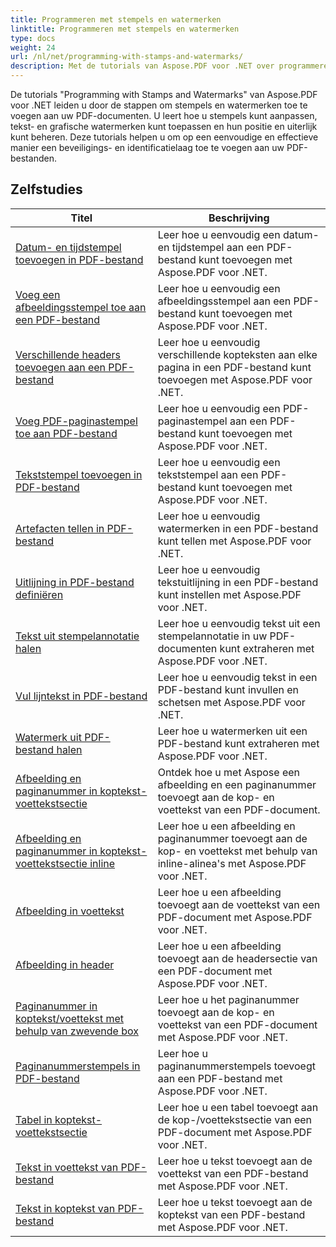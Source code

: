 ```yaml
---
title: Programmeren met stempels en watermerken
linktitle: Programmeren met stempels en watermerken
type: docs
weight: 24
url: /nl/net/programming-with-stamps-and-watermarks/
description: Met de tutorials van Aspose.PDF voor .NET over programmeren met stempels en watermerken leert u hoe u beveiligings- en personalisatie-elementen aan uw PDF-documenten kunt toevoegen.
---
```


De tutorials "Programming with Stamps and Watermarks" van Aspose.PDF voor .NET leiden u door de stappen om stempels en watermerken toe te voegen aan uw PDF-documenten. U leert hoe u stempels kunt aanpassen, tekst- en grafische watermerken kunt toepassen en hun positie en uiterlijk kunt beheren. Deze tutorials helpen u om op een eenvoudige en effectieve manier een beveiligings- en identificatielaag toe te voegen aan uw PDF-bestanden.

## Zelfstudies
| Titel | Beschrijving |
| --- | --- | 
| [Datum- en tijdstempel toevoegen in PDF-bestand](./add-date-time-stamp/) | Leer hoe u eenvoudig een datum- en tijdstempel aan een PDF-bestand kunt toevoegen met Aspose.PDF voor .NET. |  
| [Voeg een afbeeldingsstempel toe aan een PDF-bestand](./add-image-stamp/) | Leer hoe u eenvoudig een afbeeldingsstempel aan een PDF-bestand kunt toevoegen met Aspose.PDF voor .NET. |  
| [Verschillende headers toevoegen aan een PDF-bestand](./adding-different-headers/) | Leer hoe u eenvoudig verschillende kopteksten aan elke pagina in een PDF-bestand kunt toevoegen met Aspose.PDF voor .NET. |  
| [Voeg PDF-paginastempel toe aan PDF-bestand](./add-pdf-page-stamp/) | Leer hoe u eenvoudig een PDF-paginastempel aan een PDF-bestand kunt toevoegen met Aspose.PDF voor .NET. |  
| [Tekststempel toevoegen in PDF-bestand](./add-text-stamp/) | Leer hoe u eenvoudig een tekststempel aan een PDF-bestand kunt toevoegen met Aspose.PDF voor .NET. |  
| [Artefacten tellen in PDF-bestand](./counting-artifacts/) | Leer hoe u eenvoudig watermerken in een PDF-bestand kunt tellen met Aspose.PDF voor .NET. |  
| [Uitlijning in PDF-bestand definiëren](./define-alignment/) | Leer hoe u eenvoudig tekstuitlijning in een PDF-bestand kunt instellen met Aspose.PDF voor .NET. |  
| [Tekst uit stempelannotatie halen](./extract-text-from-stamp-annotation/) | Leer hoe u eenvoudig tekst uit een stempelannotatie in uw PDF-documenten kunt extraheren met Aspose.PDF voor .NET. |  
| [Vul lijntekst in PDF-bestand](./fill-stroke-text/) | Leer hoe u eenvoudig tekst in een PDF-bestand kunt invullen en schetsen met Aspose.PDF voor .NET. |  
| [Watermerk uit PDF-bestand halen](./get-watermark/) | Leer hoe u watermerken uit een PDF-bestand kunt extraheren met Aspose.PDF voor .NET. |  
| [Afbeelding en paginanummer in koptekst-voettekstsectie](./image-and-page-number-in-header-footer-section/) | Ontdek hoe u met Aspose een afbeelding en een paginanummer toevoegt aan de kop- en voettekst van een PDF-document. |  
| [Afbeelding en paginanummer in koptekst-voettekstsectie inline](./image-and-page-number-in-header-footer-section-inline/) | Leer hoe u een afbeelding en paginanummer toevoegt aan de kop- en voettekst met behulp van inline-alinea's met Aspose.PDF voor .NET. |  
| [Afbeelding in voettekst](./image-in-footer/) | Leer hoe u een afbeelding toevoegt aan de voettekst van een PDF-document met Aspose.PDF voor .NET. |  
| [Afbeelding in header](./image-in-header/) | Leer hoe u een afbeelding toevoegt aan de headersectie van een PDF-document met Aspose.PDF voor .NET. |  
| [Paginanummer in koptekst/voettekst met behulp van zwevende box](./page-number-in-header-footer-using-floating-box/) | Leer hoe u het paginanummer toevoegt aan de kop- en voettekst van een PDF-document met Aspose.PDF voor .NET. |  
| [Paginanummerstempels in PDF-bestand](./page-number-stamps/) | Leer hoe u paginanummerstempels toevoegt aan een PDF-bestand met Aspose.PDF voor .NET. |  
| [Tabel in koptekst-voettekstsectie](./table-in-header-footer-section/) | Leer hoe u een tabel toevoegt aan de kop-/voettekstsectie van een PDF-document met Aspose.PDF voor .NET. |  
| [Tekst in voettekst van PDF-bestand](./text-in-footer/) | Leer hoe u tekst toevoegt aan de voettekst van een PDF-bestand met Aspose.PDF voor .NET. |  
| [Tekst in koptekst van PDF-bestand](./text-in-header/) | Leer hoe u tekst toevoegt aan de koptekst van een PDF-bestand met Aspose.PDF voor .NET. |  